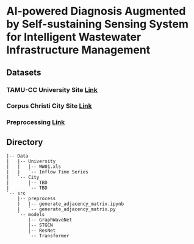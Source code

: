 # AI-powered Diagnosis Augmented by Self-sustaining Sensing System for Intelligent Wastewater Infrastructure Management

## Datasets

### TAMU-CC University Site [Link](https://github.com/VV123/AI4Hydro/tree/main/data/uni)

### Corpus Christi City Site [Link](https://github.com/VV123/AI4Hydro/tree/main/data/city)

### Preprocessing [Link](https://github.com/VV123/AI4Hydro/tree/main/src)


## Directory

```
|-- Data
|   |-- University
|   |   |-- WW01.xls
|   |   `-- Inflow Time Series
|   `-- City
|       |-- TBD
|       `-- TBD
`-- src
    |-- preprocess
    |   |-- generate_adjacency_matrix.ipynb
    |   `-- generate_adjacency_matrix.py
    `-- models
        |-- GraphWaveNet
        |-- STGCN
        |-- ResNet
        `-- Transformer
```


